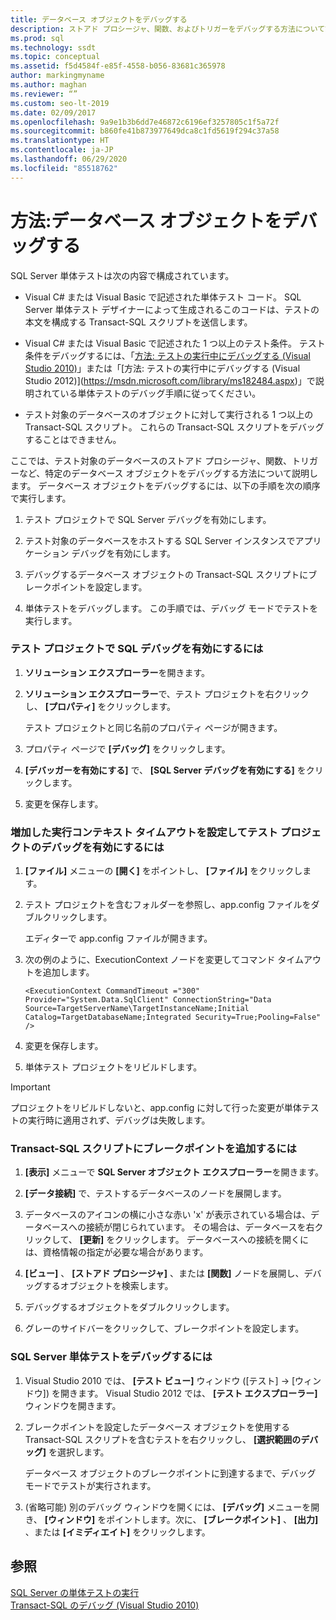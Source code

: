 ```yaml
---
title: データベース オブジェクトをデバッグする
description: ストアド プロシージャ、関数、およびトリガーをデバッグする方法について説明します。 デバッグをオンにし、ブレークポイントを設定し、SQL Server 単体テストをデバッグ モードで実行する方法について説明します。
ms.prod: sql
ms.technology: ssdt
ms.topic: conceptual
ms.assetid: f5d4584f-e85f-4558-b056-83681c365978
author: markingmyname
ms.author: maghan
ms.reviewer: “”
ms.custom: seo-lt-2019
ms.date: 02/09/2017
ms.openlocfilehash: 9a9e1b3b6dd7e46872c6196ef3257805c1f5a72f
ms.sourcegitcommit: b860fe41b873977649dca8c1fd5619f294c37a58
ms.translationtype: HT
ms.contentlocale: ja-JP
ms.lasthandoff: 06/29/2020
ms.locfileid: "85518762"
---
```

# <a name="how-to--debug-database-objects"></a>方法:データベース オブジェクトをデバッグする

SQL Server 単体テストは次の内容で構成されています。  
  
-   Visual C\# または Visual Basic で記述された単体テスト コード。 SQL Server 単体テスト デザイナーによって生成されるこのコードは、テストの本文を構成する Transact\-SQL スクリプトを送信します。  
  
-   Visual C\# または Visual Basic で記述された 1 つ以上のテスト条件。 テスト条件をデバッグするには、「[方法: テストの実行中にデバッグする (Visual Studio 2010)](https://msdn.microsoft.com/library/ms182484(VS.100).aspx)」または「[方法: テストの実行中にデバッグする (Visual Studio 2012)](https://msdn.microsoft.com/library/ms182484.aspx)」で説明されている単体テストのデバッグ手順に従ってください。  
  
-   テスト対象のデータベースのオブジェクトに対して実行される 1 つ以上の Transact\-SQL スクリプト。 これらの Transact\-SQL スクリプトをデバッグすることはできません。  
  
ここでは、テスト対象のデータベースのストアド プロシージャ、関数、トリガーなど、特定のデータベース オブジェクトをデバッグする方法について説明します。 データベース オブジェクトをデバッグするには、以下の手順を次の順序で実行します。  
  
1.  テスト プロジェクトで SQL Server デバッグを有効にします。  
  
2.  テスト対象のデータベースをホストする SQL Server インスタンスでアプリケーション デバッグを有効にします。  
  
3.  デバッグするデータベース オブジェクトの Transact\-SQL スクリプトにブレークポイントを設定します。  
  
4.  単体テストをデバッグします。 この手順では、デバッグ モードでテストを実行します。  
  
### <a name="to-enable-sql-debugging-on-your-test-project"></a>テスト プロジェクトで SQL デバッグを有効にするには  
  
1.  **ソリューション エクスプローラー**を開きます。  
  
2.  **ソリューション エクスプローラー**で、テスト プロジェクトを右クリックし、 **[プロパティ]** をクリックします。  
  
    テスト プロジェクトと同じ名前のプロパティ ページが開きます。  
  
3.  プロパティ ページで **[デバッグ]** をクリックします。  
  
4.  **[デバッガーを有効にする]** で、 **[SQL Server デバッグを有効にする]** をクリックします。  
  
5.  変更を保存します。  
  
### <a name="to-set-an-increased-execution-context-timeout-to-enable-debugging-for-your-test-project"></a>増加した実行コンテキスト タイムアウトを設定してテスト プロジェクトのデバッグを有効にするには  
  
1.  **[ファイル]** メニューの **[開く]** をポイントし、 **[ファイル]** をクリックします。  
  
2.  テスト プロジェクトを含むフォルダーを参照し、app.config ファイルをダブルクリックします。  
  
    エディターで app.config ファイルが開きます。  
  
3.  次の例のように、ExecutionContext ノードを変更してコマンド タイムアウトを追加します。  
  
    ```  
    <ExecutionContext CommandTimeout ="300" Provider="System.Data.SqlClient" ConnectionString="Data Source=TargetServerName\TargetInstanceName;Initial Catalog=TargetDatabaseName;Integrated Security=True;Pooling=False" />  
    ```  
  
4.  変更を保存します。  
  
5.  単体テスト プロジェクトをリビルドします。  
  
> [!IMPORTANT]  
> プロジェクトをリビルドしないと、app.config に対して行った変更が単体テストの実行時に適用されず、デバッグは失敗します。  
  
### <a name="to-add-breakpoints-to-your-transact-sql-script"></a>Transact\-SQL スクリプトにブレークポイントを追加するには  
  
1.  **[表示]** メニューで **SQL Server オブジェクト エクスプローラー**を開きます。  
  
2.  **[データ接続]** で、テストするデータベースのノードを展開します。  
  
3.  データベースのアイコンの横に小さな赤い 'x' が表示されている場合は、データベースへの接続が閉じられています。 その場合は、データベースを右クリックして、 **[更新]** をクリックします。 データベースへの接続を開くには、資格情報の指定が必要な場合があります。  
  
4.  **[ビュー]** 、 **[ストアド プロシージャ]** 、または **[関数]** ノードを展開し、デバッグするオブジェクトを検索します。  
  
5.  デバッグするオブジェクトをダブルクリックします。  
  
6.  グレーのサイドバーをクリックして、ブレークポイントを設定します。  
  
### <a name="to-debug-your-sql-server-unit-test"></a>SQL Server 単体テストをデバッグするには  
  
1.  Visual Studio 2010 では、 **[テスト ビュー]** ウィンドウ ([テスト] -> [ウィンドウ]) を開きます。 Visual Studio 2012 では、 **[テスト エクスプローラー]** ウィンドウを開きます。  
  
2.  ブレークポイントを設定したデータベース オブジェクトを使用する Transact\-SQL スクリプトを含むテストを右クリックし、 **[選択範囲のデバッグ]** を選択します。  
  
    データベース オブジェクトのブレークポイントに到達するまで、デバッグ モードでテストが実行されます。  
  
3.  (省略可能) 別のデバッグ ウィンドウを開くには、 **[デバッグ]** メニューを開き、 **[ウィンドウ]** をポイントします。次に、 **[ブレークポイント]** 、 **[出力]** 、または **[イミディエイト]** をクリックします。  
  
## <a name="see-also"></a>参照  
[SQL Server の単体テストの実行](../ssdt/running-sql-server-unit-tests.md)  
[Transact-SQL のデバッグ (Visual Studio 2010)](https://go.microsoft.com/fwlink/?LinkId=163975)  
  

